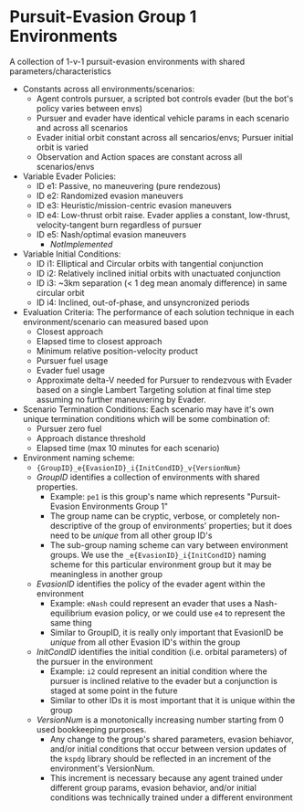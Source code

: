 # Pursuit-Evasion Group 1 Environments

A collection of 1-v-1 pursuit-evasion environments with shared parameters/characteristics

+ Constants across all environments/scenarios:
    + Agent controls pursuer, a scripted bot controls evader (but the bot's policy varies between envs)
    + Pursuer and evader have identical vehicle params in each scenario and across all scenarios
    + Evader initial orbit constant across all sencarios/envs; Pursuer initial orbit is varied
    + Observation and Action spaces are constant across all scenarios/envs
+ Variable Evader Policies:
    + ID e1: Passive, no maneuvering (pure rendezous)
    + ID e2: Randomized evasion maneuvers
    + ID e3: Heuristic/mission-centric evasion maneuvers
    + ID e4: Low-thrust orbit raise. Evader applies a constant, low-thrust, velocity-tangent burn regardless of pursuer
    + ID e5: Nash/optimal evasion maneuvers
        + _NotImplemented_
+ Variable Initial Conditions:
    + ID i1: Elliptical and Circular orbits with tangential conjunction
    + ID i2: Relatively inclined initial orbits with unactuated conjunction
    + ID i3: ~3km separation (< 1 deg mean anomaly difference) in same circular orbit
    + ID i4: Inclined, out-of-phase, and unsyncronized periods 
+ Evaluation Criteria: The performance of each solution technique in each environment/scenario can measured based upon
    + Closest approach
    + Elapsed time to closest approach
    + Minimum relative position-velocity product
    + Pursuer fuel usage
    + Evader fuel usage
    + Approximate delta-V needed for Pursuer to rendezvous with Evader based on a single Lambert Targeting solution at final time step assuming no further maneuvering by Evader.
+ Scenario Termination Conditions: Each scenario may have it's own unique termination conditions which will be some combination of:
    + Pursuer zero fuel
    + Approach distance threshold
    + Elapsed time (max 10 minutes for each scenario)
+ Environment naming scheme:
    + `{GroupID}_e{EvasionID}_i{InitCondID}_v{VersionNum}`
    + *GroupID* identifies a collection of environments with shared properties. 
        + Example: `pe1` is this group's name which represents "Pursuit-Evasion Environments Group 1"
        + The group name can be cryptic, verbose, or completely non-descriptive of the group of environments' properties; but it does need to be _unique_ from all other group ID's
        + The sub-group naming scheme can vary between environment groups. We use the `_e{EvasionID}_i{InitCondID}` naming scheme for this particular environment group but it may be meaningless in another group
    + *EvasionID* identifies the policy of the evader agent within the environment
        + Example: `eNash` could represent an evader that uses a Nash-equilibrium evasion policy, or we could use `e4` to represent the same thing
        + Similar to GroupID, it is really only important that EvasionID be _unique_ from all other Evasion ID's within the group
    + *InitCondID* identifies the initial condition (i.e. orbital parameters) of the pursuer in the environment
        + Example: `i2` could represent an initial condition where the pursuer is inclined relative to the evader but a conjunction is staged at some point in the future
        + Similar to other IDs it is most important that it is unique within the group
    + *VersionNum* is a monotonically increasing number starting from 0 used bookkeeping purposes. 
        + Any change to the group's shared parameters, evasion behiavor, and/or initial conditions that occur between version updates of the `kspdg` library should be reflected in an increment of the environment's VersionNum. 
        + This increment is necessary because any agent trained under different group params, evasion behavior, and/or initial conditions was technically trained under a different environment
